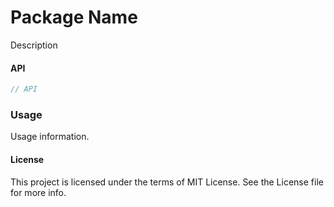 # Package Name

Description

#### API

```js
// API
```


### Usage

Usage information.

#### License

This project is licensed under the terms of MIT License. See the License file for more info.
